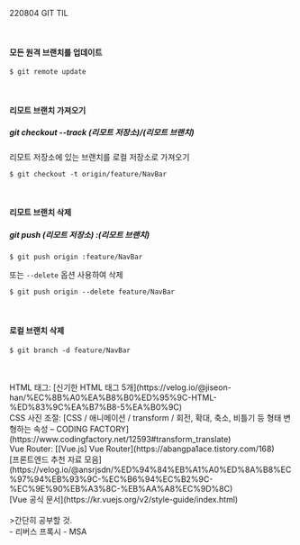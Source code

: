 220804 GIT TIL

</br>

#### 모든 원격 브랜치를 업데이트

```
$ git remote update
```

</br>

#### 리모트 브랜치 가져오기

##### git checkout --track (리모트 저장소)/(리모트 브랜치)

리모트 저장소에 있는 브랜치를 로컬 저장소로 가져오기

```
$ git checkout -t origin/feature/NavBar
```

</br>

#### 리모트 브랜치 삭제

##### git push (리모트 저장소) :(리모트 브랜치)

```
$ git push origin :feature/NavBar
```

또는 `--delete` 옵션 사용하여 삭제

```
$ git push origin --delete feature/NavBar
```

</br>

#### 로컬 브랜치 삭제

```
$ git branch -d feature/NavBar
```

</br>

</br>
HTML 태그: [신기한 HTML 태그 5개](https://velog.io/@jiseon-han/%EC%8B%A0%EA%B8%B0%ED%95%9C-HTML-%ED%83%9C%EA%B7%B8-5%EA%B0%9C)
</br>
CSS 사진 조절: [CSS / 애니메이션 / transform / 회전, 확대, 축소, 비틀기 등 형태 변형하는 속성 – CODING FACTORY](https://www.codingfactory.net/12593#transform_translate)
</br>
Vue Router: [[Vue.js] Vue Router](https://abangpa1ace.tistory.com/168)
</br>
[프론트엔드 추천 자료 모음](https://velog.io/@ansrjsdn/%ED%94%84%EB%A1%A0%ED%8A%B8%EC%97%94%EB%93%9C-%EC%B6%94%EC%B2%9C-%EC%9E%90%EB%A3%8C-%EB%AA%A8%EC%9D%8C)
</br>
[Vue 공식 문서](https://kr.vuejs.org/v2/style-guide/index.html)
</br>
</br>
>간단히 공부할 것.
</br>
- 리버스 프록시
- MSA

